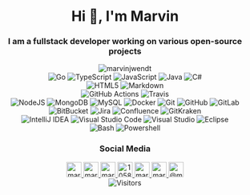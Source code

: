<!--suppress ALL -->
<h1 align="center">Hi 👋, I'm Marvin</h1>
<h3 align="center">I am a fullstack developer working on various open-source projects</h3>
<p align="center">
    <a>
    <img src="https://github-readme-stats.vercel.app/api?username=marvinjwendt&show_icons=true" alt="marvinjwendt" />
    </a>
    <br/>
    <a>
        <img alt="Go" src="https://img.shields.io/badge/-Go-blue?style=flat-square&logo=go&logoColor=white" />
    </a>
    <a>
        <img alt="TypeScript" src="https://img.shields.io/badge/-TypeScript-007ACC?style=flat-square&logo=typescript&logoColor=white" />
    </a>
    <a>
        <img alt="JavaScript" src="https://img.shields.io/badge/-JavaScript-yellow?style=flat-square&logo=javascript&logoColor=white" />
    </a>
    <a>
        <img alt="Java" src="https://img.shields.io/badge/-Java-darkred?style=flat-square&logo=java&logoColor=white" />
    </a>
    <a>
        <img alt="C#" src="https://img.shields.io/badge/-C--Sharp-darkgreen?style=flat-square&logo=c-sharp&logoColor=white" />
    </a>
    <br/>
    <a>
        <img alt="HTML5" src="https://img.shields.io/badge/-HTML5-E34F26?style=flat-square&logo=html5&logoColor=white" />
    </a>
    <a>
        <img alt="Markdown" src="https://img.shields.io/badge/-Markdown-E34F26?style=flat-square&logo=markdown&logoColor=white" />
    </a>
    <br/>
    <a>
        <img alt="GitHub Actions" src="https://img.shields.io/badge/-GitHub_Actions-black?style=flat-square&logo=github-actions&logoColor=white" />
    </a>
    <a>
        <img alt="Travis" src="https://img.shields.io/badge/-Travis-green?style=flat-square&logo=travis&logoColor=white" />
    </a>
    <br/>
    <a>
        <img alt="NodeJS" src="https://img.shields.io/badge/-Nodejs-green?style=flat-square&logo=Node.js&logoColor=white" />
    </a>
    <a>
        <img alt="MongoDB" src="https://img.shields.io/badge/-MongoDB-green?style=flat-square&logo=mongodb&logoColor=white" />
    </a>
    <a>
        <img alt="MySQL" src="https://img.shields.io/badge/-MySQL-blue?style=flat-square&logo=mysql&logoColor=white" />
    </a>
    <a>
        <img alt="Docker" src="https://img.shields.io/badge/-Docker-blue?style=flat-square&logo=docker&logoColor=white" />
    </a>
    <a>
        <img alt="Git" src="https://img.shields.io/badge/-Git-orange?style=flat-square&logo=git&logoColor=white" />
    </a>
    <a>
        <img alt="GitHub" src="https://img.shields.io/badge/-GitHub-181717?style=flat-square&logo=github&logoColor=white" />
    </a>
    <a>
        <img alt="GitLab" src="https://img.shields.io/badge/-GitLab-FCA121?style=flat-square&logo=gitlab&logoColor=white" />
    </a>
    <a>
        <img alt="BitBucket" src="https://img.shields.io/badge/-BitBucket-darkblue?style=flat-square&logo=bitbucket&logoColor=white" />
    </a>
    <a>
        <img alt="Jira" src="https://img.shields.io/badge/-Jira-darkblue?style=flat-square&logo=jira&logoColor=white" />
    </a>
    <a>
        <img alt="Confluence" src="https://img.shields.io/badge/-Confluence-darkblue?style=flat-square&logo=confluence&logoColor=white" />
    </a>
    <a>
        <img alt="GitKraken" src="https://img.shields.io/badge/-GitKraken-darkblue?style=flat-square&logo=GitKraken&logoColor=white" />
    </a>
    <br/>
    <a>
        <img alt="IntelliJ IDEA" src="https://img.shields.io/badge/-IntelliJ_IDEA-blue?style=flat-square&logo=intellij-idea&logoColor=white" />
    </a>
    <a>
        <img alt="Visual Studio Code" src="https://img.shields.io/badge/-Visual_Studio_Code-blue?style=flat-square&logo=visual-studio-code&logoColor=white" />
    </a>
    <a>
        <img alt="Visual Studio" src="https://img.shields.io/badge/-Visual_Studio-blue?style=flat-square&logo=visual-studio&logoColor=white" />
    </a>
    <a>
        <img alt="Eclipse" src="https://img.shields.io/badge/-Eclipse-purple?style=flat-square&logo=eclipse&logoColor=white" />
    </a>
    <br/>
    <a>
        <img alt="Bash" src="https://img.shields.io/badge/-Bash-green?style=flat-square&logo=linux&logoColor=white" />
    </a>
    <a>
        <img alt="Powershell" src="https://img.shields.io/badge/-Powershell-blue?style=flat-square&logo=powershell&logoColor=white" />
    </a>
</p>

<h3 align="center" >Social Media</h3>

<p align="center">

<a href="https://codepen.io/marvinjwendt" target="blank">
<img src="https://cdn.jsdelivr.net/npm/simple-icons@3.0.1/icons/codepen.svg" alt="marvinjwendt" height="30" width="30" />
</a>
<a href="https://twitter.com/marvinjwendt" target="blank">
<img src="https://cdn.jsdelivr.net/npm/simple-icons@3.0.1/icons/twitter.svg" alt="marvinjwendt" height="30" width="30" />
</a>
<a href="https://linkedin.com/in/marvin-wendt-7631b519a" target="blank">
<img src="https://cdn.jsdelivr.net/npm/simple-icons@3.0.1/icons/linkedin.svg" alt="marvin-wendt-7631b519a" height="30" width="30" />
</a>
<a href="https://stackoverflow.com/users/10588376" target="blank">
<img src="https://cdn.jsdelivr.net/npm/simple-icons@3.0.1/icons/stackoverflow.svg" alt="10588376" height="30" width="30" />
</a>
<a href="https://codesandbox.com/marvinjwendt" target="blank">
<img src="https://cdn.jsdelivr.net/npm/simple-icons@3.0.1/icons/codesandbox.svg" alt="marvinjwendt" height="30" width="30" />
</a>
<a href="https://instagram.com/marvinjwendt" target="blank">
<img src="https://cdn.jsdelivr.net/npm/simple-icons@3.0.1/icons/instagram.svg" alt="marvinjwendt" height="30" width="30" />
</a>
<a href="https://medium.com/@marvinjwendt" target="blank">
<img src="https://cdn.jsdelivr.net/npm/simple-icons@3.0.1/icons/medium.svg" alt="@marvinjwendt" height="30" width="30" />
</a>
<a>
<br>
<img alt="Visitors" src="https://visitor-badge.laobi.icu/badge?page_id=github.marvinjwendt"/>
</a>
</p>
